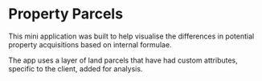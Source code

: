 # Property Parcels

This mini application was built to help visualise the differences in potential property acquisitions based on internal formulae.

The app uses a layer of land parcels that have had custom attributes, specific to the client, added for analysis.
